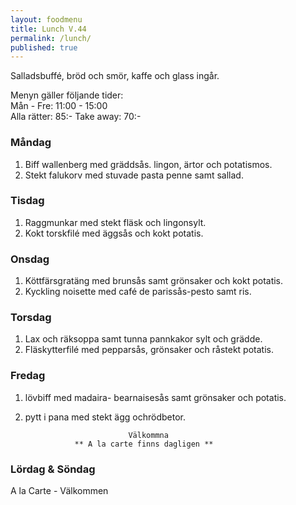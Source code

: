 ```yaml
---
layout: foodmenu
title: Lunch V.44
permalink: /lunch/
published: true
---
```

Salladsbuffé, bröd och smör, kaffe och glass ingår.

Menyn gäller följande tider:  
Mån - Fre: 11:00 - 15:00  
Alla rätter: 85:- Take away: 70:- 

### Måndag
1. Biff wallenberg med gräddsås. lingon, ärtor och potatismos.
2. Stekt falukorv med stuvade pasta penne samt sallad.

### Tisdag
1. Raggmunkar med stekt fläsk och lingonsylt.
2. Kokt torskfilé med äggsås och kokt potatis.

### Onsdag
1. Köttfärsgratäng med brunsås samt grönsaker och kokt potatis.
2. Kyckling noisette med café de parissås-pesto samt ris.

### Torsdag
1. Lax och räksoppa samt tunna pannkakor sylt och grädde. 
2. Fläskytterfilé med pepparsås, grönsaker och råstekt potatis.
 
### Fredag
1. lövbiff med madaira- bearnaisesås samt grönsaker och potatis.
2. pytt i pana med stekt ägg ochrödbetor.
                                                                        
                              Välkommna
                  ** A la carte finns dagligen **  
### Lördag & Söndag
A la Carte - Välkommen
